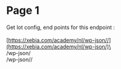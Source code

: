 # Page 1

Get lot config, end points for this endpoint :\
\
[https://xebia.com/academy/nl/wp-json//](https://xebia.com/academy/nl/wp-json/)\
\
/wp-json/\
/wp-json//
